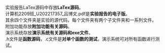 实验报告LaTex源码中存放**LaTex源码**。  
计算机2209班_U202217357_吕博文.pdf是**实验报告的电子版**。  
其余四个文件夹是实验的源代码，每个文件夹有两个子文件夹和一系列文件。  
附加功能存放**附加功能有关源码**。  
演示系统存放**演示系统有关源码和exe文件**。  
.h文件是**函数源码**，.c文件是**对单个函数的测试**，演示系统可对所有函数进行测试。  